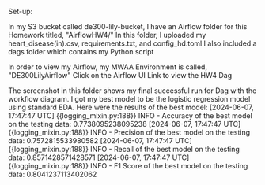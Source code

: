 Set-up: 

In my S3 bucket called de300-lily-bucket, I have an Airflow folder for this Homework titled, "AirflowHW4/" 
In this folder, I uploaded my heart_disease(in).csv, requirements.txt, and config_hd.toml
I also included a dags folder which contains my Python script

In order to view my Airflow, my MWAA Environment is called, "DE300LilyAirflow"
Click on the Airflow UI Link to view the HW4 Dag

The screenshot in this folder shows my final successful run for Dag with the workflow diagram. I got my best model to be the logistic regression model using standard EDA. 
Here were the results of the best model: 
[2024-06-07, 17:47:47 UTC] {{logging_mixin.py:188}} INFO - Accuracy of the best model on the testing data: 0.7738095238095238
[2024-06-07, 17:47:47 UTC] {{logging_mixin.py:188}} INFO - Precision of the best model on the testing data: 0.7572815533980582
[2024-06-07, 17:47:47 UTC] {{logging_mixin.py:188}} INFO - Recall of the best model on the testing data: 0.8571428571428571
[2024-06-07, 17:47:47 UTC] {{logging_mixin.py:188}} INFO - F1 Score of the best model on the testing data: 0.8041237113402062
